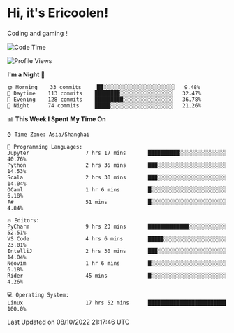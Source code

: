 # Hi, it's Ericoolen!
Coding and gaming！

<!--START_SECTION:waka-->
![Code Time](http://img.shields.io/badge/Code%20Time-427%20hrs%2047%20mins-blue)

![Profile Views](http://img.shields.io/badge/Profile%20Views-1-blue)

**I'm a Night 🦉** 

```text
🌞 Morning    33 commits     ██░░░░░░░░░░░░░░░░░░░░░░░   9.48% 
🌆 Daytime    113 commits    ████████░░░░░░░░░░░░░░░░░   32.47% 
🌃 Evening    128 commits    █████████░░░░░░░░░░░░░░░░   36.78% 
🌙 Night      74 commits     █████░░░░░░░░░░░░░░░░░░░░   21.26%

```


📊 **This Week I Spent My Time On** 

```text
⌚︎ Time Zone: Asia/Shanghai

💬 Programming Languages: 
Jupyter                  7 hrs 17 mins       ██████████░░░░░░░░░░░░░░░   40.76% 
Python                   2 hrs 35 mins       ███░░░░░░░░░░░░░░░░░░░░░░   14.53% 
Scala                    2 hrs 30 mins       ███░░░░░░░░░░░░░░░░░░░░░░   14.04% 
OCaml                    1 hr 6 mins         █░░░░░░░░░░░░░░░░░░░░░░░░   6.18% 
F#                       51 mins             █░░░░░░░░░░░░░░░░░░░░░░░░   4.84%

🔥 Editors: 
PyCharm                  9 hrs 23 mins       █████████████░░░░░░░░░░░░   52.51% 
VS Code                  4 hrs 6 mins        █████░░░░░░░░░░░░░░░░░░░░   23.01% 
IntelliJ                 2 hrs 30 mins       ███░░░░░░░░░░░░░░░░░░░░░░   14.04% 
Neovim                   1 hr 6 mins         █░░░░░░░░░░░░░░░░░░░░░░░░   6.18% 
Rider                    45 mins             █░░░░░░░░░░░░░░░░░░░░░░░░   4.26%

💻 Operating System: 
Linux                    17 hrs 52 mins      █████████████████████████   100.0%

```


 Last Updated on 08/10/2022 21:17:46 UTC
<!--END_SECTION:waka-->

